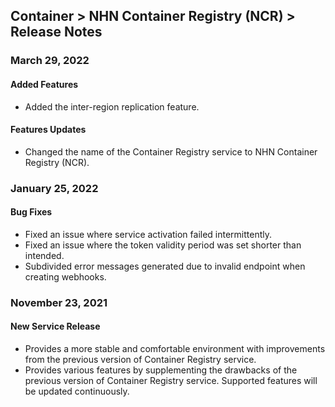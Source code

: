 ## Container > NHN Container Registry (NCR) > Release Notes

### March 29, 2022

#### Added Features

* Added the inter-region replication feature.

#### Features Updates

* Changed the name of the Container Registry service to NHN Container Registry (NCR).

### January 25, 2022

#### Bug Fixes
* Fixed an issue where service activation failed intermittently.
* Fixed an issue where the token validity period was set shorter than intended.
* Subdivided error messages generated due to invalid endpoint when creating webhooks.


### November 23, 2021
#### New Service Release
* Provides a more stable and comfortable environment with improvements from the previous version of Container Registry service.
* Provides various features by supplementing the drawbacks of the previous version of Container Registry service. Supported features will be updated continuously.
